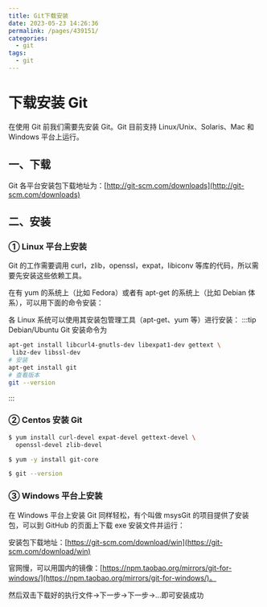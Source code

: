 ```yaml
---
title: Git下载安装
date: 2023-05-23 14:26:36
permalink: /pages/439151/
categories:
  - git
tags:
  - git
---
```


# 下载安装 Git

在使用 Git 前我们需要先安装 Git。Git 目前支持 Linux/Unix、Solaris、Mac 和 Windows 平台上运行。

## 一、下载

Git 各平台安装包下载地址为：[http://git-scm.com/downloads](http://git-scm.com/downloads)

## 二、安装

### ① Linux 平台上安装

Git 的工作需要调用 curl，zlib，openssl，expat，libiconv 等库的代码，所以需要先安装这些依赖工具。

在有 yum 的系统上（比如 Fedora）或者有 apt-get 的系统上（比如 Debian 体系），可以用下面的命令安装：

各 Linux 系统可以使用其安装包管理工具（apt-get、yum 等）进行安装：
:::tip Debian/Ubuntu Git 安装命令为

```bash
apt-get install libcurl4-gnutls-dev libexpat1-dev gettext \
 libz-dev libssl-dev
# 安装
apt-get install git
# 查看版本
git --version
```

:::

### ② Centos 安装 Git

```bash
$ yum install curl-devel expat-devel gettext-devel \
  openssl-devel zlib-devel

$ yum -y install git-core

$ git --version
```

### ③ Windows 平台上安装

在 Windows 平台上安装 Git 同样轻松，有个叫做 msysGit 的项目提供了安装包，可以到 GitHub 的页面上下载 exe 安装文件并运行：

安装包下载地址：[https://git-scm.com/download/win](https://git-scm.com/download/win)

官网慢，可以用国内的镜像：[https://npm.taobao.org/mirrors/git-for-windows/](https://npm.taobao.org/mirrors/git-for-windows/)。

然后双击下载好的执行文件->下一步->下一步->...即可安装成功
